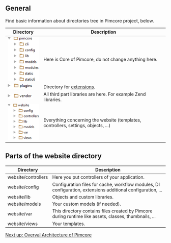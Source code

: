 ## General

Find basic information about directories tree in Pimcore project, below. 

| Directory                                            | Description                                                                          |
|------------------------------------------------------|--------------------------------------------------------------------------------------|
| ![Pimcore directory](../img/Directories_pimcore.png) | Here is Core of Pimcore, do not change anything here.                                |
| ![Plugins directory](../img/Directories_plugins.png) | Directory for [extensions](../Extending_Pimcore/Plugin_Developers_Guide/Example.md). |
| ![Vendor directory](../img/Directories_vendor.png)   | All third part libraries are here. For example Zend libraries.                       |
| ![Website directory](../img/Directories_website.png) | Everything concerning the website (templates, controllers, settings, objects, ...)   |

## Parts of the website directory

| Directory           | Description                                                                                                        |
|---------------------|--------------------------------------------------------------------------------------------------------------------|
| website/controllers | Here you put controllers of your application.                                                                      |
| website/config      | Configuration files for cache, workflow modules, DI configuration, extensions additional configuration, ...        |
| website/lib         | Objects and custom libraries.                                                                                      |
| website/models      | Your custom models (if needed).                                                                                    |
| website/var         | This directory contains files created by Pimcore during runtime like assets, classes, thumbnails, ...              |
| website/views       | Your templates.                                                                                                    |

[Next up: Overval Architecture of Pimcore](./04_Architecture_Overview.md)